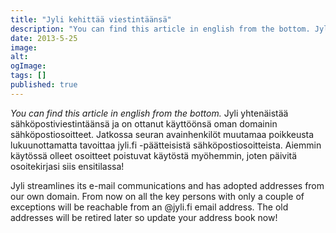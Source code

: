 ```yaml
---
title: "Jyli kehittää viestintäänsä"
description: "You can find this article in english from the bottom. Jyli yhtenäistää sähköpostiviestintäänsä ja on ottanut käyttöönsä oman domainin sähköpostiosoitteet. Jatkossa seuran avainhenkilöt muutamaa poikkeusta lukuunottamatta tavoittaa jyli.fi -päätteisistä sähköpostiosoitteista. Aiemmin käytössä olleet osoitteet poistuvat käytöstä myöhemmin, joten päivitä osoitekirjasi siis ensitilassa! Jyli streamlines its e-mail communications and has adopted addresses from our own domain."
date: 2013-5-25
image:
alt:
ogImage:
tags: []
published: true
---
```

_You can find this article in english from the bottom._
Jyli yhtenäistää sähköpostiviestintäänsä ja on ottanut käyttöönsä oman domainin sähköpostiosoitteet. Jatkossa seuran avainhenkilöt muutamaa poikkeusta lukuunottamatta tavoittaa jyli.fi -päätteisistä sähköpostiosoitteista. Aiemmin käytössä olleet osoitteet poistuvat käytöstä myöhemmin, joten päivitä osoitekirjasi siis ensitilassa!

Jyli streamlines its e-mail communications and has adopted addresses from our own domain. From now on all the key persons with only a couple of exceptions will be reachable from an @jyli.fi email address. The old addresses will be retired later so update your address book now!
